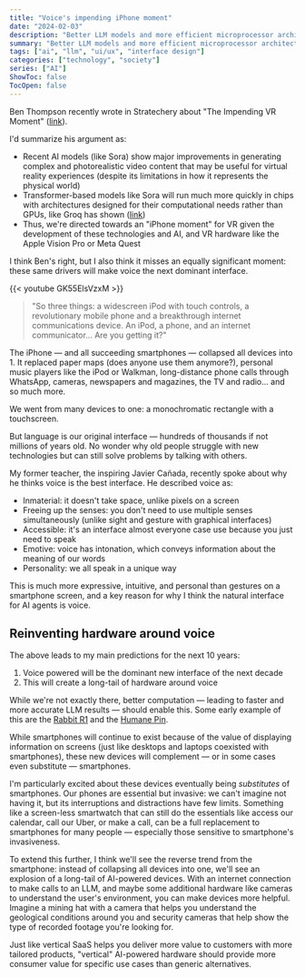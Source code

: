 ```yaml
---
title: "Voice's impending iPhone moment"
date: "2024-02-03"
description: "Better LLM models and more efficient microprocessor architectures will lead to a new dominant interface: voice."
summary: "Better LLM models and more efficient microprocessor architectures will lead to a new dominant interface: voice."
tags: ["ai", "llm", "ui/ux", "interface design"]
categories: ["technology", "society"]
series: ["AI"]
ShowToc: false
TocOpen: false
---
```


Ben Thompson recently wrote in Stratechery about "The Impending VR Moment" ([link](https://stratechery.com/2024/sora-groq-and-virtual-reality/)).

I'd summarize his argument as:

- Recent AI models (like Sora) show major improvements in generating complex and photorealistic video content that may be useful for virtual reality experiences (despite its limitations in how it represents the physical world)
- Transformer-based models like Sora will run much more quickly in chips with architectures designed for their computational needs rather than GPUs, like Groq has shown ([link](https://groq.com/))
- Thus,  we're directed towards an "iPhone moment" for VR given the development of these technologies and AI, and VR hardware like the Apple Vision Pro or Meta Quest

I think Ben's right, but I also think it misses an equally significant moment: these same drivers will make voice the next dominant interface.

{{< youtube GK55ElsVzxM >}}

> "So three things: a widescreen iPod with touch controls, a revolutionary mobile phone and a breakthrough internet communications device. An iPod, a phone, and an internet communicator... Are you getting it?"

The iPhone — and all succeeding smartphones — collapsed all devices into 1. It replaced paper maps (does anyone use them anymore?), personal music players like the iPod or Walkman, long-distance phone calls through WhatsApp, cameras, newspapers and magazines, the TV and radio... and so much more.

We went from many devices to one: a monochromatic rectangle with a touchscreen.

But language is our original interface — hundreds of thousands if not millions of years old. No wonder why old people struggle with new technologies but can still solve problems by talking with others.

My former teacher, the inspiring Javier Cañada, recently spoke about why he thinks voice is the best interface. He described voice as:

- Inmaterial: it doesn't take space, unlike pixels on a screen
- Freeing up the senses: you don't need to use multiple senses simultaneously (unlike sight and gesture with graphical interfaces)
- Accessible: it's an interface almost everyone case use because you just need to speak
- Emotive: voice has intonation, which conveys information about the meaning of our words
- Personality: we all speak in a unique way

This is much more expressive, intuitive, and personal than gestures on a smartphone screen, and a key reason for why I think the natural interface for AI agents is voice.

## Reinventing hardware around voice

The above leads to my main predictions for the next 10 years:

1. Voice powered will be the dominant new interface of the next decade
2. This will create a long-tail of hardware around voice

While we're not exactly there, better computation — leading to faster and more accurate LLM results — should enable this. Some early example of this are the [Rabbit R1](https://www.rabbit.tech/keynote) and the [Humane Pin](https://humane.com/aipin).

While smartphones will continue to exist because of the value of displaying information on screens (just like desktops and laptops coexisted with smartphones), these new devices will complement — or in some cases even substitute — smartphones.

I'm particularly excited about these devices eventually being *substitutes* of smartphones. Our phones are essential but invasive: we can't imagine not having it, but its interruptions and distractions have few limits. Something like a screen-less smartwatch that can still do the essentials like access our calendar, call our Uber, or make a call, can be a full replacement to smartphones for many people — especially those sensitive to smartphone's invasiveness.

To extend this further, I think we'll see the reverse trend from the smartphone: instead of collapsing all devices into one, we'll see an explosion of a long-tail of AI-powered devices. With an internet connection to make calls to an LLM, and maybe some additional hardware like cameras to understand the user's environment, you can make devices more helpful. Imagine a mining hat with a camera that helps you understand the geological conditions around you and security cameras that help show the type of recorded footage you're looking for.

Just like vertical SaaS helps you deliver more value to customers with more tailored products, "vertical" AI-powered hardware should provide more consumer value for specific use cases than generic alternatives.

<!-- # Does this put Apple in an innovator's dilemma?
Devices with AI assistants make it more likely for their ancillary products to eat into iPhone sales. Thus, I think that might put Apple in an innovator's dilemma where making the best ancillary products undermine their core business. In 2023 52% of revenues came from iPhones (383.2 bn) and 39.84bn from all accessories and wearables together.

# Open questions
- What does a good UX look like with AI agents? Do people want an AI to book everything for them like a tour agency vs keeping more control over each step?
- How will the internet economy change when AI agents are the ones offering purchasing decisions? How will this change internet marketing?
- Will companies offer APIs meant for AIs? E.g. the OS agent interacting with the Spotify agent or with Spotify the app?
  - What's the role of individual companies? -->
